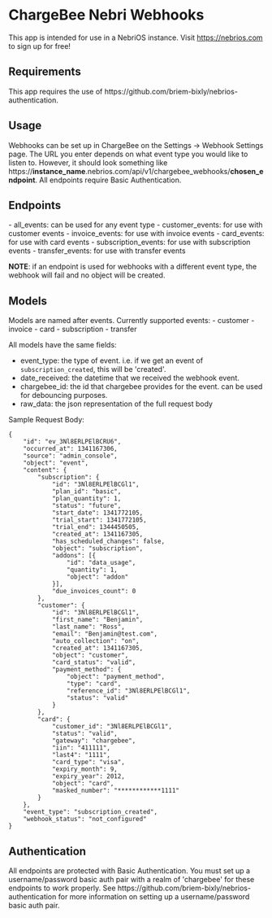 # ChargeBee Nebri Webhooks

This app is intended for use in a NebriOS instance. Visit https://nebrios.com to sign up for free!

<h2>Requirements</h2>
This app requires the use of https://github.com/briem-bixly/nebrios-authentication.

<h2>Usage</h2>
Webhooks can be set up in ChargeBee on the Settings -> Webhook Settings page. The URL you enter depends on what event type you would like to listen to. However, it should look something like https://<strong>instance_name</strong>.nebrios.com/api/v1/chargebee_webhooks/<strong>chosen_endpoint</strong>. All endpoints require Basic Authentication.

<h2>Endpoints</h2>
- all_events: can be used for any event type
- customer_events: for use with customer events
- invoice_events: for use with invoice events
- card_events: for use with card events
- subscription_events: for use with subscription events
- transfer_events: for use with transfer events

<strong>NOTE</strong>: if an endpoint is used for webhooks with a different event type, the webhook will fail and no object will be created.

<h2>Models</h2>
Models are named after events. Currently supported events:
- customer
- invoice
- card
- subscription
- transfer

All models have the same fields:

- event_type: the type of event. i.e. if we get an event of `subscription_created`, this will be 'created'.
- date_received: the datetime that we received the webhook event.
- chargebee_id: the id that chargebee provides for the event. can be used for debouncing purposes.
- raw_data: the json representation of the full request body

Sample Request Body:
```
{
    "id": "ev_3Nl8ERLPElBCRU6",
    "occurred_at": 1341167306,
    "source": "admin_console",
    "object": "event",
    "content": {
        "subscription": {
            "id": "3Nl8ERLPElBCGl1",
            "plan_id": "basic",
            "plan_quantity": 1,
            "status": "future",
            "start_date": 1341772105,
            "trial_start": 1341772105,
            "trial_end": 1344450505,
            "created_at": 1341167305,
            "has_scheduled_changes": false,
            "object": "subscription",
            "addons": [{
                "id": "data_usage",
                "quantity": 1,
                "object": "addon"
            }],
            "due_invoices_count": 0
        },
        "customer": {
            "id": "3Nl8ERLPElBCGl1",
            "first_name": "Benjamin",
            "last_name": "Ross",
            "email": "Benjamin@test.com",
            "auto_collection": "on",
            "created_at": 1341167305,
            "object": "customer",
            "card_status": "valid",
            "payment_method": {
                "object": "payment_method",
                "type": "card",
                "reference_id": "3Nl8ERLPElBCGl1",
                "status": "valid"
            }
        },
        "card": {
            "customer_id": "3Nl8ERLPElBCGl1",
            "status": "valid",
            "gateway": "chargebee",
            "iin": "411111",
            "last4": "1111",
            "card_type": "visa",
            "expiry_month": 9,
            "expiry_year": 2012,
            "object": "card",
            "masked_number": "************1111"
        }
    },
    "event_type": "subscription_created",
    "webhook_status": "not_configured"
}
```

<h2>Authentication</h2>
All endpoints are protected with Basic Authentication. You must set up a username/password basic auth pair with a realm of 'chargebee' for these endpoints to work properly. See https://github.com/briem-bixly/nebrios-authentication for more information on setting up a username/password basic auth pair.

